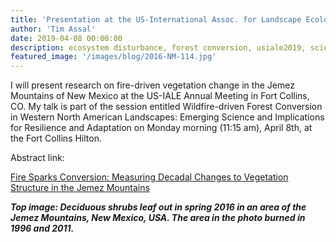```yaml
---
title: 'Presentation at the US-International Assoc. for Landscape Ecology Annual Meeting 2019'
author: 'Tim Assal'
date: 2019-04-08 00:00:00
description: ecosystem disturbance, forest conversion, usiale2019, science communication 
featured_image: '/images/blog/2016-NM-114.jpg'
---
```


I will present research on fire-driven vegetation change in the Jemez Mountains of New Mexico at the US-IALE Annual Meeting in Fort Collins, CO. My talk is part of the session entitled Wildfire-driven Forest Conversion in Western North American Landscapes: Emerging Science and Implications for Resilience and Adaptation on Monday morning (11:15 am), April 8th, at the Fort Collins Hilton.

Abstract link:

[Fire Sparks Conversion: Measuring Decadal Changes to Vegetation Structure in the Jemez Mountains](http://www.ialena.org/schedule2019.html)

***Top image: Deciduous shrubs leaf out in spring 2016 in an area of the Jemez Mountains, New Mexico, USA. The area in the photo burned in 1996 and 2011.***
